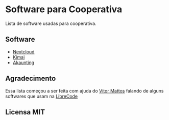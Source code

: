 # Software para Cooperativa

Lista de software usadas para cooperativa.

## Software

- [Nextcloud](https://nextcloud.com/)
- [Kimai](https://www.kimai.org/)
- [Akaunting](https://akaunting.com/)

## Agradecimento

Essa lista começou a ser feita com ajuda do [Vitor Mattos](https://github.com/vitormattos) falando de alguns softwares que usam na [LibreCode](https://librecode.coop/)

## Licensa MIT
